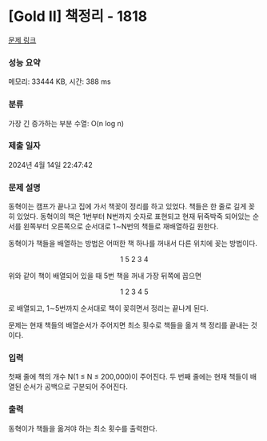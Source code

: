 # [Gold II] 책정리 - 1818 

[문제 링크](https://www.acmicpc.net/problem/1818) 

### 성능 요약

메모리: 33444 KB, 시간: 388 ms

### 분류

가장 긴 증가하는 부분 수열: O(n log n)

### 제출 일자

2024년 4월 14일 22:47:42

### 문제 설명

<p style="user-select: auto !important;">동혁이는 캠프가 끝나고 집에 가서 책꽂이 정리를 하고 있었다. 책들은 한 줄로 길게 꽂히 있었다. 동혁이의 책은 1번부터 N번까지 숫자로 표현되고  현재 뒤죽박죽 되어있는 순서를 왼쪽부터 오른쪽으로 순서대로 1∼N번의 책들로 재배열하길 원한다.</p>

<p style="user-select: auto !important;">동혁이가 책들을 배열하는 방법은 어떠한 책 하나를 꺼내서 다른 위치에 꽂는 방법이다.</p>

<p style="text-align: center; user-select: auto !important;">1 5 2 3 4</p>

<p style="user-select: auto !important;">위와 같이 책이 배열되어 있을 때 5번 책을 꺼내 가장 뒤쪽에 꼽으면</p>

<p style="text-align: center; user-select: auto !important;">1 2 3 4 5</p>

<p style="user-select: auto !important;">로 배열되고, 1∼5번까지 순서대로 책이 꽂히면서 정리는 끝나게 된다.</p>

<p style="user-select: auto !important;">문제는 현재 책들의 배열순서가 주어지면 최소 횟수로 책들을 옮겨 책 정리를 끝내는 것이다.</p>

### 입력 

 <p style="user-select: auto !important;">첫째 줄에 책의 개수 N(1 ≤ N ≤ 200,000)이 주어진다. 두 번째 줄에는 현재 책들이 배열된 순서가 공백으로 구분되어 주어진다.</p>

### 출력 

 <p style="user-select: auto !important;">동혁이가 책들을 옮겨야 하는 최소 횟수를 출력한다.</p>

